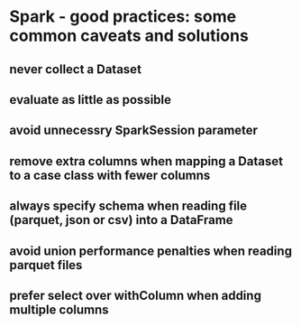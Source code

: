 # Spark - good practices: some common caveats and solutions

## never collect a Dataset

## evaluate as little as possible

## avoid unnecessry SparkSession parameter

## remove extra columns when mapping a Dataset to a case class with fewer columns

## always specify schema when reading file (parquet, json or csv) into a DataFrame

## avoid union performance penalties when reading parquet files

## prefer select over withColumn when adding multiple columns
